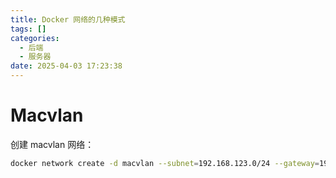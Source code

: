 ```yaml
---
title: Docker 网络的几种模式
tags: []
categories:
  - 后端
  - 服务器
date: 2025-04-03 17:23:38
---
```

# Macvlan

创建 macvlan 网络：

```sh
docker network create -d macvlan --subnet=192.168.123.0/24 --gateway=192.168.123.1 -o parent=enp1s0 enp1s0-macvlan
```
